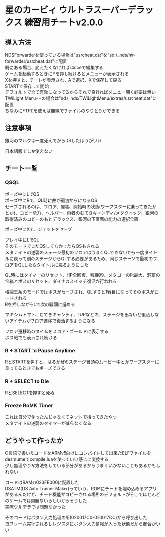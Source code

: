 # 星のカービィ ウルトラスーパーデラックス 練習用チートv2.0.0

## 導入方法

NDSForwarderを使っている場合は"usrcheat.dat"を"sd:/_nds/ntr-forwarder/usrcheat.dat"に配置  
既にある場合、変えたくなければr4cceで編集する  
ゲームを起動するときにYを押し続けるとメニューが表示される  
Xを押すと、チートが表示され、Aで選択、Xで保存して戻る  
STARTで保存して開始  
デフォルトで全て有効になってるからそれで良ければメニュー開く必要は無い  
TWiLight Menu++の場合は"sd:/_nds/TWiLightMenu/extras/usrcheat.dat"に配置  
ちなみにFTPDを使えば無線でファイルのやりとりができる

## 注意事項

銀河のマルクは一度死んでからQSしたほうがいい

日本語版でしか使えない

## チート一覧

### QSQL

ポーズ中にLでQS  
ポーズ中にRで、QL時に曲が最初からになるQS  
セーブされるのは、フロア、座標、開始時の状態(ワープスターに乗ってきたかとか)、コピー能力、ヘルパー、両者のむてきキャンディ/メタクイック、銀河の取得済みのコピーのもとデラックス、銀河の下画面の能力の選択位置

ポーズ中にXで、ジェットをセーブ

プレイ中にLでQL  
そのモードでまだQSしてなかったらQSもされる  
メタナイトの逆襲のステージ最初のフロアはうまくQLできないから一度タイトルに戻って別のステージからQLする必要があるため、同じステージで最初のフロアをQLしたらタイトルに戻るようにした

QL時にはタイマーのリセット、HP全回復、残機99、メタゴーのPt最大、洞窟の宝箱とボスのリセット、ダイナのスイッチ復活が行われる

格闘王系のモードではボスがセーブされ、QLすると1戦目になってそのボスがロードされる  
Rを押しながらLで次の戦闘に進める

マキシムトマト、むてきキャンディ、1UPなどの、ステージを出ないと復活しないアイテムがフロア遷移で復活するようになる

フロア遷移時のタイムをスコア・ゴールドに表示する  
ボス戦でも表示され続ける

### R + START to Pause Anytime

RとSTARTを押すと、はるかぜのステージ冒頭のムービー中とかワープスターに乗ってるときでもポーズできる

### R + SELECT to Die

RとSELECTを押すと死ぬ

### Freeze RoMK Timer

これは自分で作ったんじゃなくてネットで拾ってきたやつ  
メタナイトの逆襲のタイマーが減らなくなる

## どうやって作ったか

C言語で書いたコードをARMv5向けにコンパイルして出来たELFファイルをdesmumeでcompile.luaを使っていい感じに変換する  
少し無理やりな方法をしている部分があるからうまくいかないこともあるかもしれない

コードはRAMの023FE000に配置した  
DSATM(DS Auto Trainer Maker)っていう、ROMにチートを埋め込めるアプリがあるんだけど、チート機能がコピーされる場所のデフォルトがそこでほとんどのゲームでは問題ないらしいからそうした  
実際ウルデラでは問題なかった

そのコードはボタン入力処理の所(020017C0-020017CC)から呼び出した  
毎フレーム実行されるしレジスタにボタン入力情報が入った状態だから都合がいい
